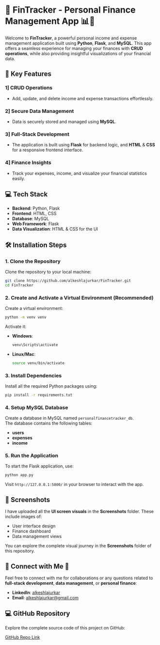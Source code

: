 # 🎉 FinTracker - Personal Finance Management App 📊💸

Welcome to **FinTracker**, a powerful personal income and expense management application built using **Python**, **Flask**, and **MySQL**. This app offers a seamless experience for managing your finances with **CRUD operations**, while also providing insightful visualizations of your financial data.

## 🔑 Key Features

### 1] **CRUD Operations**
- Add, update, and delete income and expense transactions effortlessly.

### 2] **Secure Data Management**
- Data is securely stored and managed using **MySQL**.

### 3] **Full-Stack Development**
- The application is built using **Flask** for backend logic, and **HTML** & **CSS** for a responsive frontend interface.

### 4] **Finance Insights**
- Track your expenses, income, and visualize your financial statistics easily.
  

## 💻 Tech Stack

- **Backend**: Python, Flask
- **Frontend**: HTML, CSS
- **Database**: MySQL
- **Web Framework**: Flask
- **Data Visualization**: HTML & CSS for the UI

## 🛠️ Installation Steps

### 1. Clone the Repository

Clone the repository to your local machine:

```bash
git clone https://github.com/alkeshlajurkar/FinTracker.git
cd FinTracker
```

### 2. Create and Activate a Virtual Environment (Recommended)

Create a virtual environment:

```bash
python -m venv venv
```

Activate it:

- **Windows**:
  ```bash
  venv\Scripts\activate
  ```

- **Linux/Mac**:
  ```bash
  source venv/bin/activate
  ```

### 3. Install Dependencies

Install all the required Python packages using:

```bash
pip install -r requirements.txt
```

### 4. Setup MySQL Database

Create a database in MySQL named `personalfinancetracker_db`.  
The database contains the following tables:
  - **users**
  - **expenses**
  - **income**


### 5. Run the Application

To start the Flask application, use:

```bash
python app.py
```

Visit `http://127.0.0.1:5000/` in your browser to interact with the app.

## 📸 Screenshots

I have uploaded all the **UI screen visuals** in the **Screenshots** folder. These include images of:

- User interface design
- Finance dashboard
- Data management views

You can explore the complete visual journey in the **Screenshots** folder of this repository.

## 🔗 Connect with Me 🤝

Feel free to connect with me for collaborations or any questions related to **full-stack development**, **data management**, or **personal finance**:

- **LinkedIn**: [alkeshlajurkar](https://www.linkedin.com/in/alkeshlajurkar/)
- **Email**: [alkeshlajurkar@gmail.com](mailto:alkeshlajurkar@gmail.com)

## 💻 GitHub Repository

Explore the complete source code of this project on GitHub:

[GitHub Repo Link](https://github.com/alkeshlajurkar/FinTracker)


